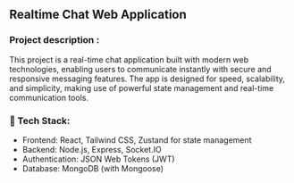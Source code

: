 ## Realtime Chat Web Application
### Project description :
This project is a real-time chat application built with modern web technologies, enabling users to communicate instantly with secure and responsive messaging features. The app is designed for speed, scalability, and simplicity, making use of powerful state management and real-time communication tools.

### 🔧 Tech Stack:
* Frontend: React, Tailwind CSS, Zustand for state management
* Backend: Node.js, Express, Socket.IO
* Authentication: JSON Web Tokens (JWT)
* Database: MongoDB (with Mongoose)


